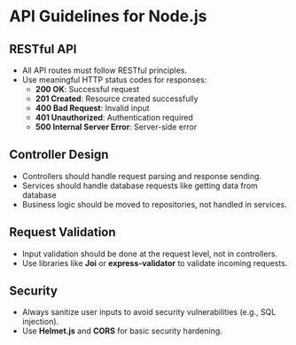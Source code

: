 # API Guidelines for Node.js

## RESTful API
- All API routes must follow RESTful principles.
- Use meaningful HTTP status codes for responses:
  - **200 OK**: Successful request
  - **201 Created**: Resource created successfully
  - **400 Bad Request**: Invalid input
  - **401 Unauthorized**: Authentication required
  - **500 Internal Server Error**: Server-side error

## Controller Design
- Controllers should handle request parsing and response sending.
- Services should handle database requests like getting data from database
- Business logic should be moved to repositories, not handled in services.
  
## Request Validation
- Input validation should be done at the request level, not in controllers.
- Use libraries like **Joi** or **express-validator** to validate incoming requests.

## Security
- Always sanitize user inputs to avoid security vulnerabilities (e.g., SQL injection).
- Use **Helmet.js** and **CORS** for basic security hardening.
